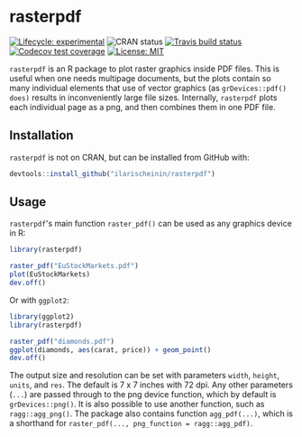 # rasterpdf

<!-- badges: start -->
[![Lifecycle: experimental](https://img.shields.io/badge/lifecycle-experimental-orange.svg)](https://www.tidyverse.org/lifecycle/#experimental)
![CRAN status](https://www.r-pkg.org/badges/version/rasterpdf)
[![Travis build status](https://travis-ci.org/ilarischeinin/rasterpdf.svg?branch=master)](https://travis-ci.org/ilarischeinin/rasterpdf)
[![Codecov test coverage](https://codecov.io/gh/ilarischeinin/rasterpdf/branch/master/graph/badge.svg)](https://codecov.io/gh/ilarischeinin/rasterpdf?branch=master)
[![License: MIT](https://img.shields.io/badge/License-MIT-brightgreen.svg)](https://opensource.org/licenses/MIT)
<!-- badges: end -->

`rasterpdf` is an R package to plot raster graphics inside PDF files. This is
useful when one needs multipage documents, but the plots contain so many
individual elements that use of vector graphics (as `grDevices::pdf() does)`
results in inconveniently large file sizes. Internally, `rasterpdf` plots each
individual page as a png, and then combines them in one PDF file.

## Installation

`rasterpdf` is not on CRAN, but can be installed from GitHub with:

```r
devtools::install_github("ilarischeinin/rasterpdf")
```

## Usage

`rasterpdf`'s main function `raster_pdf()` can be used as any graphics device
in R:

```r
library(rasterpdf)

raster_pdf("EuStockMarkets.pdf")
plot(EuStockMarkets)
dev.off()
```

Or with `ggplot2`:

```r
library(ggplot2)
library(rasterpdf)

raster_pdf("diamonds.pdf")
ggplot(diamonds, aes(carat, price)) + geom_point()
dev.off()
```

The output size and resolution can be set with parameters `width`, `height`,
`units`, and `res`. The default is 7 x 7 inches with 72 dpi. Any other
parameters (`...`) are passed through to the png device function, which by
default is `grDevices::png()`. It is also possible to use another function,
such as `ragg::agg_png()`. The package also contains function `agg_pdf(...)`,
which is a shorthand for `raster_pdf(..., png_function = ragg::agg_pdf)`.
